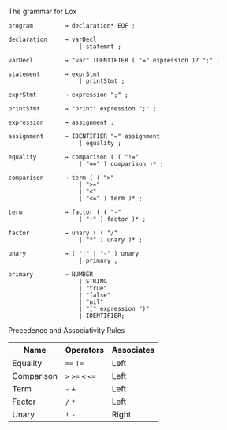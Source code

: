 The grammar for Lox

```
program         → declaration* EOF ;

declaration     → varDecl
                    | statemnt ;

varDecl         → "var" IDENTIFIER ( "=" expression )? ";" ;

statement       → exprStmt
                    | printStmt ;

exprStmt        → expression ";" ;

printStmt       → "print" expression ";" ;

expression      → assignment ;

assignment      → IDENTIFIER "=" assignment
                    | equality ;

equality        → comparison ( ( "!=" 
                    | "==" ) comparison )* ;

comparison      → term ( ( ">" 
                    | ">=" 
                    | "<" 
                    | "<=" ) term )* ;

term            → factor ( ( "-" 
                    | "+" ) factor )* ;

factor          → unary ( ( "/" 
                    | "*" ) unary )* ;

unary           → ( "!" | "-" ) unary
                    | primary ;

primary         → NUMBER 
                    | STRING 
                    | "true" 
                    | "false" 
                    | "nil"
                    | "(" expression ")" 
                    | IDENTIFIER;
```


Precedence and Associativity Rules

| Name | Operators | Associates |
| ---- | --------- | ---------- |
| Equality | `==` `!=` | Left |
| Comparison | `>` `>=` `<` `<=` | Left |
| Term | `-` `+` | Left |
| Factor | `/` `*` | Left |
| Unary | `!` `-` | Right |